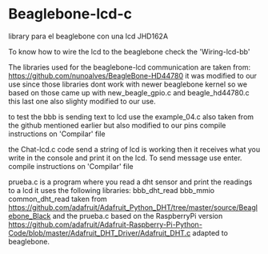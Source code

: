 # Beaglebone-lcd-c
library para el beaglebone con una lcd JHD162A

To know how to wire the lcd to the beaglebone check the 'Wiring-lcd-bb'

The libraries used for the beaglebone-lcd communication are taken from:
https://github.com/nunoalves/BeagleBone-HD44780
it was modified to our use since those libraries dont work with newer beaglebone kernel
so we based on those came up with new_beagle_gpio.c and beagle_hd44780.c this last one also slighty modified to our use.

to test the bbb is sending text to lcd use the example_04.c also taken from the github mentioned earlier but also modified to our pins
compile instructions on 'Compilar' file

the Chat-lcd.c code send a string of lcd is working then it receives what you write in the console and print it on the lcd. To send message use enter.
compile instructions on 'Compilar' file

prueba.c is a program where you read a dht sensor and print the readings to a lcd
it uses the following libraries: bbb_dht_read bbb_mmio common_dht_read taken from https://github.com/adafruit/Adafruit_Python_DHT/tree/master/source/Beaglebone_Black
and the prueba.c based on the RaspberryPi version https://github.com/adafruit/Adafruit-Raspberry-Pi-Python-Code/blob/master/Adafruit_DHT_Driver/Adafruit_DHT.c
adapted to beaglebone.
